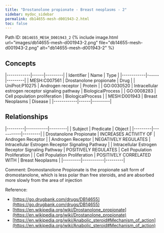 ```yaml
---
title: "Drostanolone propionate - Breast neoplasms - 2"
sidebar: mydoc_sidebar
permalink: db14655-mesh-d001943-2.html
toc: false 
---
```



Path ID: `DB14655_MESH_D001943_2`
{% include image.html url="images/db14655-mesh-d001943-2.png" file="db14655-mesh-d001943-2.png" alt="db14655-mesh-d001943-2" %}

## Concepts

|------------|------|---------|
| Identifier | Name | Type    |
|------------|------|---------|
| MESH:C007561 | Drostanolone propionate | Drug |
| UniProt:P10275 | Androgen receptor | Protein |
| GO:0030520 | Intracellular estrogen receptor signaling pathway | BiologicalProcess |
| GO:0008283 | Cell population proliferation | BiologicalProcess |
| MESH:D001943 | Breast Neoplasms | Disease |
|------------|------|---------|

## Relationships

|---------|-----------|---------|
| Subject | Predicate | Object  |
|---------|-----------|---------|
| Drostanolone Propionate | INCREASES ACTIVITY OF | Androgen Receptor |
| Androgen Receptor | NEGATIVELY REGULATES | Intracellular Estrogen Receptor Signaling Pathway |
| Intracellular Estrogen Receptor Signaling Pathway | POSITIVELY REGULATES | Cell Population Proliferation |
| Cell Population Proliferation | POSITIVELY CORRELATED WITH | Breast Neoplasms |
|---------|-----------|---------|

Comment: Dromostanolone Propionate is the propionate salt form of dromostanolone, which is less polar than free steroids, and are absorbed more slowly from the area of injection

Reference: 
  - [https://go.drugbank.com/drugs/DB14655](https://go.drugbank.com/drugs/DB14655)
  - [https://en.wikipedia.org/wiki/Drostanolone_propionate](https://en.wikipedia.org/wiki/Drostanolone_propionate)
  - [https://en.wikipedia.org/wiki/Anabolic_steroid#Mechanism_of_action](https://en.wikipedia.org/wiki/Anabolic_steroid#Mechanism_of_action)
